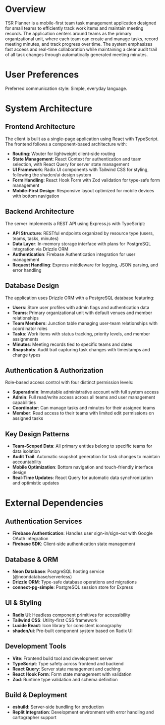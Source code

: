 # Overview

TSR Planner is a mobile-first team task management application designed for small teams to efficiently track work items and maintain meeting records. The application centers around teams as the primary organizational unit, where each team can create and manage tasks, record meeting minutes, and track progress over time. The system emphasizes fast access and real-time collaboration while maintaining a clear audit trail of all task changes through automatically generated meeting minutes.

# User Preferences

Preferred communication style: Simple, everyday language.

# System Architecture

## Frontend Architecture
The client is built as a single-page application using React with TypeScript. The frontend follows a component-based architecture with:

- **Routing**: Wouter for lightweight client-side routing
- **State Management**: React Context for authentication and team selection, with React Query for server state management
- **UI Framework**: Radix UI components with Tailwind CSS for styling, following the shadcn/ui design system
- **Form Handling**: React Hook Form with Zod validation for type-safe form management
- **Mobile-First Design**: Responsive layout optimized for mobile devices with bottom navigation

## Backend Architecture
The server implements a REST API using Express.js with TypeScript:

- **API Structure**: RESTful endpoints organized by resource type (users, teams, tasks, minutes)
- **Data Layer**: In-memory storage interface with plans for PostgreSQL integration via Drizzle ORM
- **Authentication**: Firebase Authentication integration for user management
- **Request Handling**: Express middleware for logging, JSON parsing, and error handling

## Database Design
The application uses Drizzle ORM with a PostgreSQL database featuring:

- **Users**: Store user profiles with admin flags and authentication data
- **Teams**: Primary organizational unit with default venues and member relationships
- **Team Members**: Junction table managing user-team relationships with coordinator roles
- **Tasks**: Work items with status tracking, priority levels, and member assignments
- **Minutes**: Meeting records tied to specific teams and dates
- **Snapshots**: Audit trail capturing task changes with timestamps and change types

## Authentication & Authorization
Role-based access control with four distinct permission levels:

- **Superadmin**: Immutable administrative account with full system access
- **Admin**: Full read/write access across all teams and user management capabilities
- **Coordinator**: Can manage tasks and minutes for their assigned teams
- **Member**: Read access to their teams with limited edit permissions on assigned tasks

## Key Design Patterns
- **Team-Scoped Data**: All primary entities belong to specific teams for data isolation
- **Audit Trail**: Automatic snapshot generation for task changes to maintain accountability
- **Mobile Optimization**: Bottom navigation and touch-friendly interface design
- **Real-Time Updates**: React Query for automatic data synchronization and optimistic updates

# External Dependencies

## Authentication Services
- **Firebase Authentication**: Handles user sign-in/sign-out with Google OAuth integration
- **Firebase SDK**: Client-side authentication state management

## Database & ORM
- **Neon Database**: PostgreSQL hosting service (@neondatabase/serverless)
- **Drizzle ORM**: Type-safe database operations and migrations
- **connect-pg-simple**: PostgreSQL session store for Express

## UI & Styling
- **Radix UI**: Headless component primitives for accessibility
- **Tailwind CSS**: Utility-first CSS framework
- **Lucide React**: Icon library for consistent iconography
- **shadcn/ui**: Pre-built component system based on Radix UI

## Development Tools
- **Vite**: Frontend build tool and development server
- **TypeScript**: Type safety across frontend and backend
- **React Query**: Server state management and caching
- **React Hook Form**: Form state management with validation
- **Zod**: Runtime type validation and schema definition

## Build & Deployment
- **esbuild**: Server-side bundling for production
- **Replit Integration**: Development environment with error handling and cartographer support